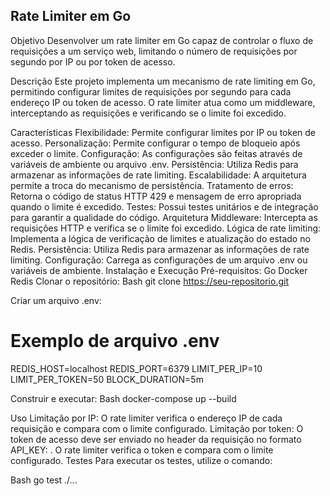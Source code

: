 ## Rate Limiter em Go

Objetivo
Desenvolver um rate limiter em Go capaz de controlar o fluxo de requisições a um serviço web, limitando o número de requisições por segundo por IP ou por token de acesso.

Descrição
Este projeto implementa um mecanismo de rate limiting em Go, permitindo configurar limites de requisições por segundo para cada endereço IP ou token de acesso. O rate limiter atua como um middleware, interceptando as requisições e verificando se o limite foi excedido.

Características
Flexibilidade: Permite configurar limites por IP ou token de acesso.
Personalização: Permite configurar o tempo de bloqueio após exceder o limite.
Configuração: As configurações são feitas através de variáveis de ambiente ou arquivo .env.
Persistência: Utiliza Redis para armazenar as informações de rate limiting.
Escalabilidade: A arquitetura permite a troca do mecanismo de persistência.
Tratamento de erros: Retorna o código de status HTTP 429 e mensagem de erro apropriada quando o limite é excedido.
Testes: Possui testes unitários e de integração para garantir a qualidade do código.
Arquitetura
Middleware: Intercepta as requisições HTTP e verifica se o limite foi excedido.
Lógica de rate limiting: Implementa a lógica de verificação de limites e atualização do estado no Redis.
Persistência: Utiliza Redis para armazenar as informações de rate limiting.
Configuração: Carrega as configurações de um arquivo .env ou variáveis de ambiente.
Instalação e Execução
Pré-requisitos:
Go
Docker
Redis
Clonar o repositório:
Bash
git clone https://seu-repositorio.git


Criar um arquivo .env:
# Exemplo de arquivo .env

REDIS_HOST=localhost
REDIS_PORT=6379
LIMIT_PER_IP=10
LIMIT_PER_TOKEN=50
BLOCK_DURATION=5m

Construir e executar:
Bash
docker-compose up --build

Uso
Limitação por IP: O rate limiter verifica o endereço IP de cada requisição e compara com o limite configurado.
Limitação por token: O token de acesso deve ser enviado no header da requisição no formato API_KEY: <TOKEN>. O rate limiter verifica o token e compara com o limite configurado.
Testes
Para executar os testes, utilize o comando:

Bash
go test ./...